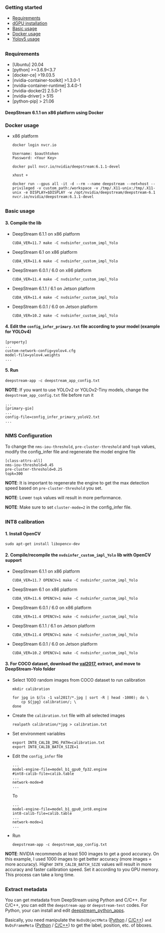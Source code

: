 

### Getting started

* [Requirements](#requirements)
* [dGPU installation](#dgpu-installation)
* [Basic usage](#basic-usage)
* [Docker usage](#docker-usage)
* [Yolov5 usage](docs/Yolov5.md)

##

### Requirements

* [Ubuntu] 20.04
* [python]	>=3.6.9<3.7
* [docker-ce]	>19.03.5	
* [nvidia-container-toolkit] >1.3.0-1	
* [nvidia-container-runtime]	3.4.0-1	
* [nvidia-docker2]	2.5.0-1	
* [nvidia-driver]	> 515	
* [python-pip]	> 21.06	

#### DeepStream 6.1.1 on x86 platform using Docker

### Docker usage

* x86 platform

  ```
  docker login nvcr.io

  Username: $oauthtoken
  Password: <Your Key> 

  docker pull nvcr.io/nvidia/deepstream:6.1.1-devel

  xhost +

  docker run --gpus all -it -d --rm --name deepstream --net=host --privileged -v custom_path:/workspace -v /tmp/.X11-unix:/tmp/.X11-unix -e DISPLAY=$DISPLAY -w /opt/nvidia/deepstream/deepstream-6.1 nvcr.io/nvidia/deepstream:6.1.1-devel

  ```

##

### Basic usage


#### 3. Compile the lib

* DeepStream 6.1.1 on x86 platform

  ```
  CUDA_VER=11.7 make -C nvdsinfer_custom_impl_Yolo
  ```

* DeepStream 6.1 on x86 platform

  ```
  CUDA_VER=11.6 make -C nvdsinfer_custom_impl_Yolo
  ```

* DeepStream 6.0.1 / 6.0 on x86 platform

  ```
  CUDA_VER=11.4 make -C nvdsinfer_custom_impl_Yolo
  ```

* DeepStream 6.1.1 / 6.1 on Jetson platform

  ```
  CUDA_VER=11.4 make -C nvdsinfer_custom_impl_Yolo
  ```

* DeepStream 6.0.1 / 6.0 on Jetson platform

  ```
  CUDA_VER=10.2 make -C nvdsinfer_custom_impl_Yolo
  ```

#### 4. Edit the `config_infer_primary.txt` file according to your model (example for YOLOv4)

```
[property]
...
custom-network-config=yolov4.cfg
model-file=yolov4.weights
...
```

#### 5. Run

```
deepstream-app -c deepstream_app_config.txt
```

**NOTE**: If you want to use YOLOv2 or YOLOv2-Tiny models, change the `deepstream_app_config.txt` file before run it

```
...
[primary-gie]
...
config-file=config_infer_primary_yoloV2.txt
...
```

##

### NMS Configuration

To change the `nms-iou-threshold`, `pre-cluster-threshold` and `topk` values, modify the config_infer file and regenerate the model engine file

```
[class-attrs-all]
nms-iou-threshold=0.45
pre-cluster-threshold=0.25
topk=300
```

**NOTE**: It is important to regenerate the engine to get the max detection speed based on `pre-cluster-threshold` you set.

**NOTE**: Lower `topk` values will result in more performance.

**NOTE**: Make sure to set `cluster-mode=2` in the config_infer file.

##

### INT8 calibration

#### 1. Install OpenCV

```
sudo apt-get install libopencv-dev
```

#### 2. Compile/recompile the `nvdsinfer_custom_impl_Yolo` lib with OpenCV support

* DeepStream 6.1.1 on x86 platform

  ```
  CUDA_VER=11.7 OPENCV=1 make -C nvdsinfer_custom_impl_Yolo
  ```

* DeepStream 6.1 on x86 platform

  ```
  CUDA_VER=11.6 OPENCV=1 make -C nvdsinfer_custom_impl_Yolo
  ```

* DeepStream 6.0.1 / 6.0 on x86 platform

  ```
  CUDA_VER=11.4 OPENCV=1 make -C nvdsinfer_custom_impl_Yolo
  ```

* DeepStream 6.1.1 / 6.1 on Jetson platform

  ```
  CUDA_VER=11.4 OPENCV=1 make -C nvdsinfer_custom_impl_Yolo
  ```

* DeepStream 6.0.1 / 6.0 on Jetson platform

  ```
  CUDA_VER=10.2 OPENCV=1 make -C nvdsinfer_custom_impl_Yolo
  ```

#### 3. For COCO dataset, download the [val2017](https://drive.google.com/file/d/1gbvfn7mcsGDRZ_luJwtITL-ru2kK99aK/view?usp=sharing), extract, and move to DeepStream-Yolo folder

* Select 1000 random images from COCO dataset to run calibration

  ```
  mkdir calibration
  ```

  ```
  for jpg in $(ls -1 val2017/*.jpg | sort -R | head -1000); do \
      cp ${jpg} calibration/; \
  done
  ```

* Create the `calibration.txt` file with all selected images

  ```
  realpath calibration/*jpg > calibration.txt
  ```

* Set environment variables

  ```
  export INT8_CALIB_IMG_PATH=calibration.txt
  export INT8_CALIB_BATCH_SIZE=1
  ```

* Edit the `config_infer` file

  ```
  ...
  model-engine-file=model_b1_gpu0_fp32.engine
  #int8-calib-file=calib.table
  ...
  network-mode=0
  ...
  ```

    To

  ```
  ...
  model-engine-file=model_b1_gpu0_int8.engine
  int8-calib-file=calib.table
  ...
  network-mode=1
  ...
  ```

* Run

  ```
  deepstream-app -c deepstream_app_config.txt
  ```

**NOTE**: NVIDIA recommends at least 500 images to get a good accuracy. On this example, I used 1000 images to get better accuracy (more images = more accuracy). Higher `INT8_CALIB_BATCH_SIZE` values will result in more accuracy and faster calibration speed. Set it according to you GPU memory. This process can take a long time.

##

### Extract metadata

You can get metadata from DeepStream using Python and C/C++. For C/C++, you can edit the `deepstream-app` or `deepstream-test` codes. For Python, your can install and edit [deepstream_python_apps](https://github.com/NVIDIA-AI-IOT/deepstream_python_apps).

Basically, you need manipulate the `NvDsObjectMeta` ([Python](https://docs.nvidia.com/metropolis/deepstream/python-api/PYTHON_API/NvDsMeta/NvDsObjectMeta.html) / [C/C++](https://docs.nvidia.com/metropolis/deepstream/sdk-api/struct__NvDsObjectMeta.html)) `and NvDsFrameMeta` ([Python](https://docs.nvidia.com/metropolis/deepstream/python-api/PYTHON_API/NvDsMeta/NvDsFrameMeta.html) / [C/C++](https://docs.nvidia.com/metropolis/deepstream/sdk-api/struct__NvDsFrameMeta.html)) to get the label, position, etc. of bboxes.
